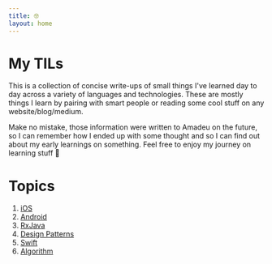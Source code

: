 ```yaml
---
title: 🤓
layout: home
---
```


# My TILs

This is a collection of concise write-ups of small things I've learned day to day across a variety of languages and technologies.
These are mostly things I learn by pairing with smart people or reading some cool stuff on any website/blog/medium.

Make no mistake, those information were written to Amadeu on the future, so I can remember how I ended up with some thought and so
I can find out about my early learnings on something. Feel free to enjoy my journey on learning stuff 🤩

# Topics

1. [iOS](ios/README.html)
2. [Android](android/README.html)
3. [RxJava](rxjava/README.html)
4. [Design Patterns](design-patterns/README.html)
5. [Swift](swift/README.html)
5. [Algorithm](algorithm/README.html)

